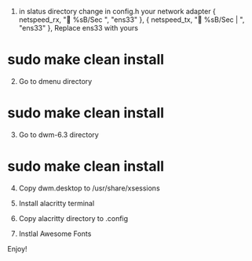 1. in slatus directory change in config.h your network adapter
           { netspeed_rx, " %sB/Sec   ", "ens33"   },
	   { netspeed_tx, " %sB/Sec |   ", "ens33"   },
  Replace ens33 with yours

# sudo make clean install

2. Go to dmenu directory
# sudo make clean install

3. Go to dwm-6.3 directory
# sudo make clean install

4. Copy dwm.desktop to /usr/share/xsessions

5. Install alacritty terminal

6. Copy alacritty directory to .config

7. Instlal Awesome Fonts

Enjoy!
